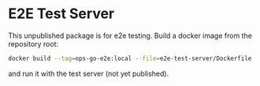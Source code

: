 # E2E Test Server

This unpublished package is for e2e testing. Build a docker image from
the repository root:

```bash
docker build --tag=ops-go-e2e:local --file=e2e-test-server/Dockerfile .
```

and run it with the test server (not yet published).
